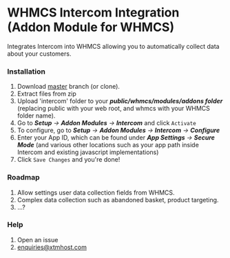 
# WHMCS Intercom Integration (Addon Module for WHMCS)

Integrates Intercom into WHMCS allowing you to automatically collect data about your customers.

### Installation
1. Download [master](https://github.com/goodbytes-gb/Intercom-WHMCS-Module/archive/master.zip) branch (or clone).
2. Extract files from zip
3. Upload 'intercom' folder to your _**public/whmcs/modules/addons folder**_ (replacing public with your web root, and whmcs with your WHMCS folder name).
4. Go to _**Setup** -> **Addon Modules** -> **Intercom**_ and click `Activate`
5. To configure, go to _**Setup** -> **Addon Modules** -> **Intercom** -> **Configure**_
6. Enter your App ID, which can be found under _**App Settings** -> **Secure Mode**_ (and various other locations such as your app path inside Intercom and existing javascript implementations)
7. Click `Save Changes` and you're done!

### Roadmap

1. Allow settings user data collection fields from WHMCS.
2. Complex data collection such as abandoned basket, product targeting.
3. ...?

### Help

1. Open an issue
2. enquiries@xtmhost.com
